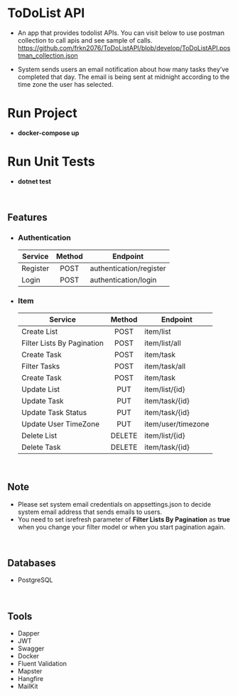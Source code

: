 # ToDoList API

* An app that provides todolist APIs. You can visit below to use postman collection to call apis and see sample of calls.
https://github.com/frkn2076/ToDoListAPI/blob/develop/ToDoListAPI.postman_collection.json

* System sends users an email notification about how many tasks they’ve completed that day. The email
is being sent at midnight according to the time zone the user has selected.

# Run Project
* **docker-compose up**

# Run Unit Tests
* **dotnet test**

<br>

## Features
* ### Authentication
  | Service                     | Method        | Endpoint                  |
  | --------------------------- |:-------------:| ------------------------- |
  | Register                    | POST          | authentication/register   |
  | Login                       | POST          | authentication/login      |
* ### Item
  | Service                     | Method        | Endpoint                  |
  | --------------------------- |:-------------:| ------------------------- |
  | Create List                 | POST          | item/list                 |
  | Filter Lists By Pagination  | POST          | item/list/all             |
  | Create Task                 | POST          | item/task                 |
  | Filter Tasks                | POST          | item/task/all             |
  | Create Task                 | POST          | item/task                 |
  | Update List                 | PUT           | item/list/{id}            |
  | Update Task                 | PUT           | item/task/{id}            |
  | Update Task Status          | PUT           | item/task/{id}            |
  | Update User TimeZone        | PUT           | item/user/timezone        |
  | Delete List                 | DELETE        | item/list/{id}            |
  | Delete Task                 | DELETE        | item/task/{id}            |
  

<br>

## Note
 * Please set system email credentials on appsettings.json to decide system email address that sends emails to users. 
 * You need to set isrefresh parameter of **Filter Lists By Pagination** as **true** when you change your filter model or when you start pagination again.
 
<br>

## Databases
 * PostgreSQL

<br>

## Tools
 * Dapper
 * JWT
 * Swagger
 * Docker
 * Fluent Validation
 * Mapster
 * Hangfire
 * MailKit

